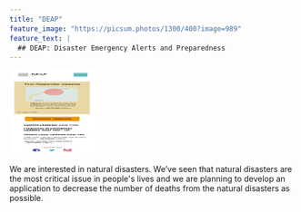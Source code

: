 ```yaml
---
title: "DEAP"
feature_image: "https://picsum.photos/1300/400?image=989"
feature_text: |
  ## DEAP: Disaster Emergency Alerts and Preparedness
---
```

  
  <div>
      <img src="/Updated Pictures/Landing Page (Home).png" width="150px" height="150px">
      <p>We are interested in natural disasters. We’ve seen that natural disasters are the most critical issue in people's lives and we are planning to develop an application to decrease the number of deaths from the natural disasters as possible. </p>
  </div>